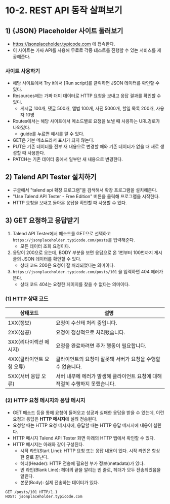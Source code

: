 # 10-2. REST API 동작 살펴보기
## 1) {JSON} Placeholder 사이트 둘러보기
- https://jsonplaceholder.typicode.com 에 접속한다.
- 이 사이트는 가짜 API를 사용해 무료로 각종 테스트를 진행할 수 있는 서비스를 제공해준다.

### 사이트 사용하기
- 해당 사이트에서 Try it에서 \[Run script]를 클릭하면 JSON 데이터를 확인할 수 있다.
- Resources에는 가짜 더미 데이터로 HTTP 요청을 보내고 응답 결과를 확인할 수 있다.
	- 게시글 100개, 댓글 500개, 앨범 100개, 사진 5000개, 할일 목록 200개, 사용자 10명
- Routes에서는 해당 사이트에서 메소드별로 요청을 보낼 때 사용하는 URL경로가 나와있다.
	- guide를 누르면 예시를 알 수 있다.
- GET은 기본 메소드라서 표시가 되지 않는다.
- PUT은 기존 데이터를 전부 새 내용으로 변경할 때와 기존 데이터가 없을 때 새로 생성할 때 사용한다.
- PATCH는 기존 데이터 중에서 일부만 새 내용으로 변경한다.

## 2) Talend API Tester 설치하기
- 구글에서 "talend api 확장 프로그램"을 검색해서 확장 프로그램을 설치해준다.
- "Use Talend API Tester - Free Edition" 버튼을 클릭해 프로그램을 시작한다.
- HTTP 요청을 보내고 돌아온 응답을 확인할 때 사용할 수 있다.

## 3) GET 요청하고 응답받기
1. Talend API Tester에서 메소드를 GET으로 선택하고 `https://jsonplaceholder.typicode.com/posts`를 입력해준다.
	- 모든 데이터 조회 요청이다.
2. 응답이 200으로 오는데, BODY 부분을 보면 응답으로 온 1번부터 100번까지 게시글의 JSON 데이터를 확안할 수 있다.
	- 상태 코드 200은 요청이 잘 처리되었다는 의미이다.
3. `https://jsonplaceholder.typicode.com/posts/101` 을 입력하면 404 에러가 뜬다.
	- 상태 코드 404는 요청한 페이지를 찾을 수 없다는 의미이다.

### (1) HTTP 상태 코드
| 상태코드             | 설명                                          |
| ---------------- | ------------------------------------------- |
| 1XX(정보)          | 요청이 수신돼 처리 중입니다.                            |
| 2XX(성공)          | 요청이 정상적으로 처리됐습니다.                           |
| 3XX(리다이렉션 메시지)   | 요청을 완료하려면 추가 행동이 필요합니다.                     |
| 4XX(클라이언트 요청 오류) | 클라이언트의 요청이 잘못돼 서버가 요청을 수행할 수 없습니다.          |
| 5XX(서버 응답 오류)    | 서버 내부에 에러가 발생해 클라이언트 요청에 대해 적절히 수행하지 못했습니다. |

### (2) HTTP 요청 메시지와 응답 메시지
- GET 메소드 등을 통해 요청이 들어오고 성공과 실패한 응답을 받을 수 있는데, 이런 요청과 응답은 **HTTP 메시지**에 실려 전송된다.
- 요청할 때는 HTTP 요청 메시지에, 응답할 때는 HTTP 응답 메시지에 내용이 실린다.
- HTTP 메시지 Talend API Tester 화면 아래의 HTTP 탭에서 확인할 수 있다.
- HTTP 메시지는 아래와 같이 구성된다.
	- 시작 라인(Start Line): HTTP 요청 또는 응답 내용이 있다. 시작 라인은 항상 한 줄로 끝난다.
	- 헤더(Header): HTTP 전송에 필요한 부가 정보(metadata)가 있다.
	- 빈 라인(Blank Line): 헤더의 끝을 알리는 빈 줄로, 헤더가 모두 전송되었음을 알린다.
	- 본문(Body): 실제 전송하는 데이터가 있다.
```http
GET /posts/101 HTTP/1.1
HOST: jsonplaceholder.typicode.com
```

